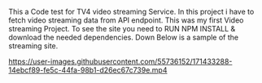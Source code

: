  This a Code test for TV4 video streaming Service. In this project i have to fetch video streaming data from API endpoint. This was my first Video streaming Project. To see the site you need to RUN NPM INSTALL & download the needed dependencies. Down Below is a sample of the streaming site. 





https://user-images.githubusercontent.com/55736152/171433288-14ebcf89-fe5c-44fa-98b1-d26ec67c739e.mp4

